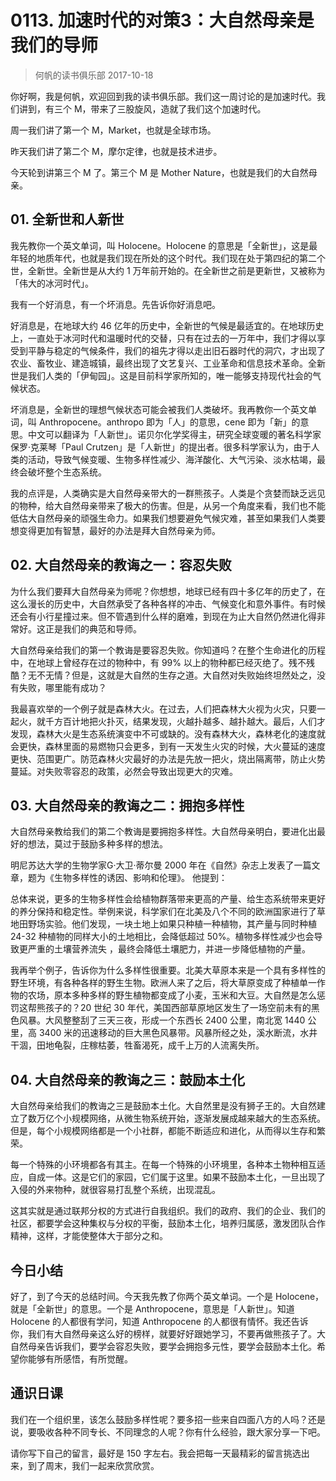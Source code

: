 # 0113. 加速时代的对策3：大自然母亲是我们的导师
> 何帆的读书俱乐部
2017-10-18

你好啊，我是何帆，欢迎回到我的读书俱乐部。我们这一周讨论的是加速时代。我们讲到，有三个 M，带来了三股旋风，造就了我们这个加速时代。

周一我们讲了第一个 M，Market，也就是全球市场。

昨天我们讲了第二个 M，摩尔定律，也就是技术进步。

今天轮到讲第三个 M 了。第三个 M 是 Mother Nature，也就是我们的大自然母亲。

## 01. 全新世和人新世

我先教你一个英文单词，叫 Holocene。Holocene 的意思是「全新世」，这是最年轻的地质年代，也就是我们现在所处的这个时代。我们现在处于第四纪的第二个世，全新世。全新世是从大约 1 万年前开始的。在全新世之前是更新世，又被称为「伟大的冰河时代」。

我有一个好消息，有一个坏消息。先告诉你好消息吧。

好消息是，在地球大约 46 亿年的历史中，全新世的气候是最适宜的。在地球历史上，一直处于冰河时代和温暖时代的交替，只有在过去的一万年中，我们才得以享受到平静与稳定的气候条件，我们的祖先才得以走出旧石器时代的洞穴，才出现了农业、畜牧业、建造城镇，最终出现了文艺复兴、工业革命和信息技术革命。全新世是我们人类的「伊甸园」。这是目前科学家所知的，唯一能够支持现代社会的气候状态。

坏消息是，全新世的理想气候状态可能会被我们人类破坏。我再教你一个英文单词，叫 Anthropocene。anthropo 即为「人」的意思，cene 即为「新」的意思。中文可以翻译为「人新世」。诺贝尔化学奖得主，研究全球变暖的著名科学家保罗·克莱琴「Paul Crutzen」是「人新世」的提出者。很多科学家认为，由于人类的活动，导致气候变暖、生物多样性减少、海洋酸化、大气污染、淡水枯竭，最终会破坏整个生态系统。

我的点评是，人类确实是大自然母亲带大的一群熊孩子。人类是个贪婪而缺乏远见的物种，给大自然母亲带来了极大的伤害。但是，从另一个角度来看，我们也不能低估大自然母亲的顽强生命力。如果我们想要避免气候灾难，甚至如果我们人类要想变得更加有智慧，最好的办法是拜大自然母亲为师。

## 02. 大自然母亲的教诲之一：容忍失败

为什么我们要拜大自然母亲为师呢？你想想，地球已经有四十多亿年的历史了，在这么漫长的历史中，大自然承受了各种各样的冲击、气候变化和意外事件。有时候还会有小行星撞过来。但不管遇到什么样的磨难，到现在为止大自然仍然进化得非常好。这正是我们的典范和导师。

大自然母亲给我们的第一个教诲是要容忍失败。你知道吗？在整个生命进化的历程中，在地球上曾经存在过的物种中，有 99% 以上的物种都已经灭绝了。残不残酷？无不无情？但是，这就是大自然的生存之道。大自然对失败始终坦然处之，没有失败，哪里能有成功？

我最喜欢举的一个例子就是森林大火。在过去，人们把森林大火视为火灾，只要一起火，就千方百计地把火扑灭，结果发现，火越扑越多、越扑越大。最后，人们才发现，森林大火是生态系统演变中不可或缺的。没有森林大火，森林老化的速度就会更快，森林里面的易燃物只会更多，到有一天发生火灾的时候，大火蔓延的速度更快、范围更广。防范森林火灾最好的办法是先放一把火，烧出隔离带，防止火势蔓延。对失败零容忍的政策，必然会导致出现更大的灾难。

## 03. 大自然母亲的教诲之二：拥抱多样性

大自然母亲教给我们的第二个教诲是要拥抱多样性。大自然母亲明白，要进化出最好的想法，莫过于鼓励多种多样的想法。

明尼苏达大学的生物学家G·大卫·蒂尔曼 2000 年在《自然》杂志上发表了一篇文章，题为《生物多样性的诱因、影响和伦理》。 他提到：

总体来说，更多的生物多样性会给植物群落带来更高的产量、给生态系统带来更好的养分保持和稳定性。举例来说，科学家们在北美及八个不同的欧洲国家进行了草地田野场实验。他们发现，一块土地上如果只种植一种植物，其产量与同时种植 24-32 种植物的同样大小的土地相比，会降低超过 50%。植物多样性减少也会导致更严重的土壤营养流失 ，最终会降低土壤肥力，并进一步降低植物的产量。

我再举个例子，告诉你为什么多样性很重要。北美大草原本来是一个具有多样性的野生环境，有各种各样的野生生物。欧洲人来了之后，将大草原变成了种植单一作物的农场，原本多种多样的野生植物都变成了小麦，玉米和大豆。大自然是怎么惩罚这帮熊孩子的？20 世纪 30 年代，美国西部草原地区发生了一场空前未有的黑色风暴。大风整整刮了三天三夜，形成一个东西长 2400 公里，南北宽 1440 公里，高 3400 米的迅速移动的巨大黑色风暴带。风暴所经之处，溪水断流，水井干涸，田地龟裂，庄稼枯萎，牲畜渴死，成千上万的人流离失所。

## 04. 大自然母亲的教诲之三：鼓励本土化

大自然母亲给我们的教诲之三是鼓励本土化。大自然里是没有狮子王的。大自然建立了数万亿个小规模网络，从微生物系统开始，逐渐发展成越来越大的生态系统。但是，每个小规模网络都是一个小社群，都能不断适应和进化，从而得以生存和繁荣。 

每一个特殊的小环境都各有其主。在每一个特殊的小环境里，各种本土物种相互适应，自成一体。这是它们的家园，它们属于这里。如果不鼓励本土化，一旦出现了入侵的外来物种，就很容易打乱整个系统，出现混乱。

这其实就是通过联邦分权的方式进行自我组织。我们的政府、我们的企业、我们的社区，都要学会这种集权与分权的平衡，鼓励本土化，培养归属感，激发团队合作精神，这样，才能使整体大于部分之和。

## 今日小结

好了，到了今天的总结时间。今天我先教了你两个英文单词。一个是 Holocene，就是「全新世」的意思。一个是 Anthropocene，意思是「人新世」。知道 Holocene 的人都很有学问，知道 Anthropocene 的人都很有情怀。我还告诉你，我们有大自然母亲这么好的榜样，就要好好跟她学习，不要再做熊孩子了。大自然母亲告诉我们，要学会容忍失败，要学会拥抱多元性，要学会鼓励本土化。希望你能够有所感悟，有所觉醒。

## 通识日课

我们在一个组织里，该怎么鼓励多样性呢？要多招一些来自四面八方的人吗？还是说，要吸收各种不同专长、不同理念的人呢？你有什么经验，跟大家分享一下吧。

请你写下自己的留言，最好是 150 字左右。我会把每一天最精彩的留言挑选出来，到了周末，我们一起来欣赏欣赏。



